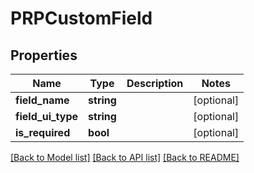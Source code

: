 # PRPCustomField

## Properties
Name | Type | Description | Notes
------------ | ------------- | ------------- | -------------
**field_name** | **string** |  | [optional] 
**field_ui_type** | **string** |  | [optional] 
**is_required** | **bool** |  | [optional] 

[[Back to Model list]](../README.md#documentation-for-models) [[Back to API list]](../README.md#documentation-for-api-endpoints) [[Back to README]](../README.md)


